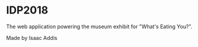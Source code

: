 # IDP2018

The web application powering the museum exhibit for "What's Eating You?".


Made by Isaac Addis
